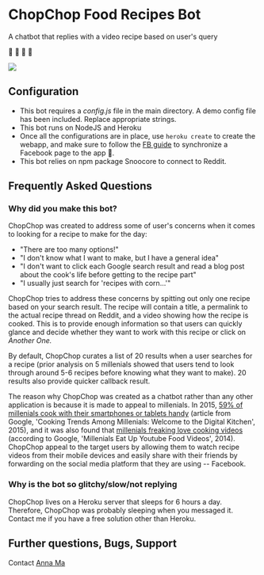 # ChopChop Food Recipes Bot
A chatbot that replies with a video recipe based on user's query

🍕 🍌 🍙 🍱

![](https://media.giphy.com/media/xUA7b7d3UrLPTky0yQ/giphy.gif)

## Configuration
- This bot requires a _config.js_ file in the main directory. A demo config file has been included. Replace appropriate strings.
- This bot runs on NodeJS and Heroku
- Once all the configurations are in place, use `heroku create` to create the webapp, and make sure to follow the [FB guide](https://developers.facebook.com/docs/messenger-platform) to synchronize a Facebook page to the app 🍟.
- This bot relies on npm package Snoocore to connect to Reddit. 

## Frequently Asked Questions
### Why did you make this bot?
ChopChop was created to address some of user's concerns when it comes to looking for a recipe to make for the day:
- "There are too many options!"
- "I don't know what I want to make, but I have a general idea"
- "I don't want to click each Google search result and read a blog post about the cook's life before getting to the recipe part"
- "I usually just search for 'recipes with corn...'"

ChopChop tries to address these concerns by spitting out only one recipe based on your search result. The recipe will contain a title, a permalink to the actual recipe thread on Reddit, and a video showing how the recipe is cooked. This is to provide enough information so that users can quickly glance and decide whether they want to work with this recipe or click on _Another One._ 

By default, ChopChop curates a list of 20 results when a user searches for a recipe (prior analysis on 5 millenials showed that users tend to look through around 5-6 recipes before knowing what they want to make). 20 results also provide quicker callback result.

The reason why ChopChop was created as a chatbot rather than any other application is because it is made to appeal to millenials. In 2015, [59% of millenials cook with their smartphones or tablets handy](https://www.thinkwithgoogle.com/articles/cooking-trends-among-millennials.html) (article from Google, 'Cooking Trends Among Millenials: Welcome to the Digital Kitchen', 2015), and it was also found that [millenials freaking love cooking videos](https://www.thinkwithgoogle.com/articles/millennials-eat-up-youtube-food-videos.html) (according to Google, 'Millenials Eat Up Youtube Food Videos', 2014). ChopChop appeal to the target users by allowing them to watch recipe videos from their mobile devices and easily share with their friends by forwarding on the social media platform that they are using -- Facebook.

### Why is the bot so glitchy/slow/not replying
ChopChop lives on a Heroku server that sleeps for 6 hours a day. Therefore, ChopChop was probably sleeping when you messaged it. Contact me if you have a free solution other than Heroku.

## Further questions, Bugs, Support
Contact [Anna Ma](https://github.com/annuhma)

